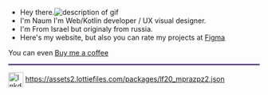 <script src="https://unpkg.com/@lottiefiles/lottie-player@latest/dist/lottie-player.js"></script>
<ul>
<li>Hey there.<img src="https://assets2.lottiefiles.com/packages/lf20_mprazpz2.json" alt="description of gif" /> </li>
<li>I'm Naum I'm Web/Kotlin developer / UX visual designer.</li>
<li>I'm From Israel but originaly from russia.</li>
<li>Here's my website, but also you can rate my projects at <a  href="https://www.figma.com/@naumchik"> Figma</a></li>
</ul>

You can even <a  href="https://https://www.buymeacoffee.com/naumchik"> Buy me a coffee</a>

<hr style="height:3px;width:100%;text-align:center;margin-left:0;background-color:#664E88">

[<img alt="lnkdin" width="30px" align="center" src="https://cdn-icons-png.flaticon.com/512/174/174857.png" />](https://www.linkedin.com/in/naum-khart-12224020b/)
https://assets2.lottiefiles.com/packages/lf20_mprazpz2.json
